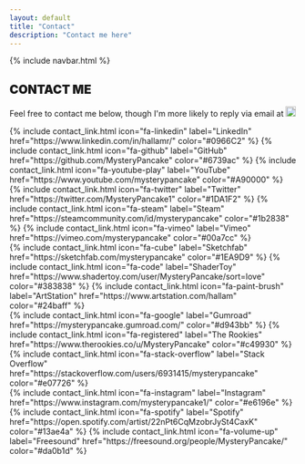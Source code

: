 ```yaml
---
layout: default
title: "Contact"
description: "Contact me here"
---
```

{% include navbar.html %}

<div class="container mt-5">
	<h2 class="mb-4" style="font-weight: 900;">CONTACT ME</h2>
	<p class="mb-4">
		<span>Feel free to contact me below, though I'm more likely to reply via email at </span>
		<img src="{{ "/assets/icons/email.png" | relative_url }}" height="18">
	</p>
	<div class="row mx-0">
		{% include contact_link.html icon="fa-linkedin" label="LinkedIn" href="https://www.linkedin.com/in/hallamr/" color="#0966C2" %}
		{% include contact_link.html icon="fa-github" label="GitHub" href="https://github.com/MysteryPancake" color="#6739ac" %}
		{% include contact_link.html icon="fa-youtube-play" label="YouTube" href="https://www.youtube.com/mysterypancake" color="#A90000" %}
	</div>
	<div class="row mx-0">
		{% include contact_link.html icon="fa-twitter" label="Twitter" href="https://twitter.com/MysteryPancake1" color="#1DA1F2" %}
		{% include contact_link.html icon="fa-steam" label="Steam" href="https://steamcommunity.com/id/mysterypancake" color="#1b2838" %}
		{% include contact_link.html icon="fa-vimeo" label="Vimeo" href="https://vimeo.com/mysterypancake" color="#00a7cc" %}
	</div>
	<div class="row mx-0">
		{% include contact_link.html icon="fa-cube" label="Sketchfab" href="https://sketchfab.com/mysterypancake" color="#1EA9D9" %}
		{% include contact_link.html icon="fa-code" label="ShaderToy" href="https://www.shadertoy.com/user/MysteryPancake/sort=love" color="#383838" %}
		{% include contact_link.html icon="fa-paint-brush" label="ArtStation" href="https://www.artstation.com/hallam" color="#24baff" %}
	</div>
	<div class="row mx-0">
		{% include contact_link.html icon="fa-google" label="Gumroad" href="https://mysterypancake.gumroad.com/" color="#d943bb" %}
		{% include contact_link.html icon="fa-registered" label="The Rookies" href="https://www.therookies.co/u/MysteryPancake" color="#c49930" %}
		{% include contact_link.html icon="fa-stack-overflow" label="Stack Overflow" href="https://stackoverflow.com/users/6931415/mysterypancake" color="#e07726" %}
	</div>
	<div class="row mx-0">
		{% include contact_link.html icon="fa-instagram" label="Instagram" href="https://www.instagram.com/mysterypancake1/" color="#e6196e" %}
		{% include contact_link.html icon="fa-spotify" label="Spotify" href="https://open.spotify.com/artist/22nPt6CqMzobrJySt4CaxK" color="#13ae4a" %}
		{% include contact_link.html icon="fa-volume-up" label="Freesound" href="https://freesound.org/people/MysteryPancake/" color="#da0b1d" %}
	</div>
</div>
